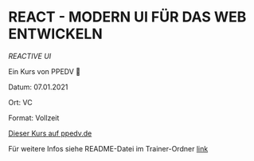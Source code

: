 # REACT - MODERN UI FÜR DAS WEB ENTWICKELN

*REACTIVE UI*

Ein Kurs von PPEDV :rocket:

Datum: 07.01.2021

Ort: VC

Format: Vollzeit

[Dieser Kurs auf ppedv.de](https://www.ppedv.de/schulung/kurse/ReactJsReduxJavaScriptJSXGrundlagenSeminarTrainingWorkshop.aspx)

Für weitere Infos siehe README-Datei im Trainer-Ordner [link](./trainer/README.md)
